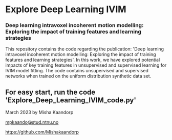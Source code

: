 # Explore Deep Learning IVIM
### Deep learning intravoxel incoherent motion modelling: Exploring the impact of training features and learning strategies
This repository contains the code regarding the publication: 'Deep learning intravoxel incoherent motion modelling: Exploring the impact of training features and learning strategies'. In this work, we have explored potential impacts of key training features in unsupervised and supervised learning for IVIM model fitting. The code contains unsupervised and supervised networks when trained on the uniform distribution synthetic data set. 

## For easy start, run the code 'Explore_Deep_Learning_IVIM_code.py'

March 2023 by Misha Kaandorp

mpkaando@stud.ntnu.no

https://github.com/Mishakaandorp 

